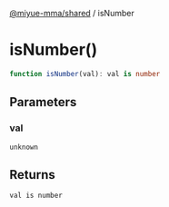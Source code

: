 [@miyue-mma/shared](../index.md) / isNumber

# isNumber()

```ts
function isNumber(val): val is number
```

## Parameters

### val

`unknown`

## Returns

`val is number`
